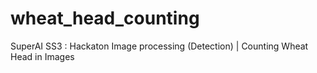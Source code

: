 # wheat_head_counting
SuperAI SS3 : Hackaton Image processing (Detection) | Counting Wheat Head in Images
